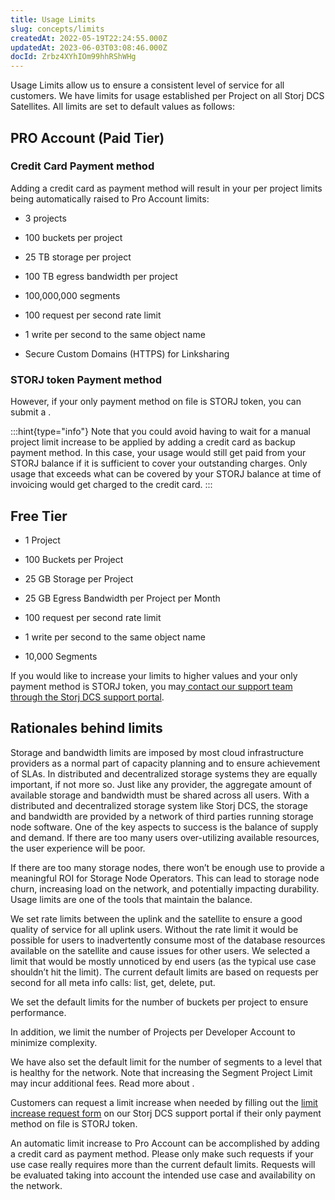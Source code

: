 ```yaml
---
title: Usage Limits
slug: concepts/limits
createdAt: 2022-05-19T22:24:55.000Z
updatedAt: 2023-06-03T03:08:46.000Z
docId: Zrbz4XYhIOm99hhRShWHg
---
```


Usage Limits allow us to ensure a consistent level of service for all customers. We have limits for usage established per Project on all Storj DCS Satellites. All limits are set to default values as follows:

## PRO Account (Paid Tier)

### Credit Card Payment method

Adding a credit card as payment method will result in your per project limits being automatically raised to Pro Account limits:

*   3 projects

*   100 buckets per project

*   25 TB storage per project

*   100 TB egress bandwidth per project

*   100,000,000 segments

*   100 request per second rate limit

*   1 write per second to the same object name

*   Secure Custom Domains (HTTPS) for Linksharing

### STORJ token Payment method

However, if your only payment method on file is STORJ token, you can submit a [](docId\:A4kUGYhfgGbVhlQ2ZHXVS).

:::hint{type="info"}
Note that you could avoid having to wait for a manual project limit increase to be applied by adding a credit card as backup payment method. In this case, your usage would still get paid from your STORJ balance if it is sufficient to cover your outstanding charges. Only usage that exceeds what can be covered by your STORJ balance at time of invoicing would get charged to the credit card.
:::

## Free Tier

*   1 Project

*   100 Buckets per Project

*   25 GB Storage per Project

*   25 GB Egress Bandwidth per Project per Month

*   100 request per second rate limit

*   1 write per second to the same object name

*   10,000 Segments

If you would like to increase your limits to higher values and your only payment method is STORJ token, you may[ contact our support team through the Storj DCS support portal](https://supportdcs.storj.io/hc/en-us/requests/new?ticket_form_id=360000683212).​

## Rationales behind limits

Storage and bandwidth limits are imposed by most cloud infrastructure providers as a normal part of capacity planning and to ensure achievement of SLAs. In distributed and decentralized storage systems they are equally important, if not more so. Just like any provider, the aggregate amount of available storage and bandwidth must be shared across all users. With a distributed and decentralized storage system like Storj DCS, the storage and bandwidth are provided by a network of third parties running storage node software. One of the key aspects to success is the balance of supply and demand. If there are too many users over-utilizing available resources, the user experience will be poor.

If there are too many storage nodes, there won’t be enough use to provide a meaningful ROI for Storage Node Operators. This can lead to storage node churn, increasing load on the network, and potentially impacting durability. Usage limits are one of the tools that maintain the balance.

We set rate limits between the uplink and the satellite to ensure a good quality of service for all uplink users. Without the rate limit it would be possible for users to inadvertently consume most of the database resources available on the satellite and cause issues for other users.  We selected a limit that would be mostly unnoticed by end users (as the typical use case shouldn’t hit the limit). The current default limits are based on requests per second for all meta info calls: list, get, delete, put.

We set the default limits for the number of buckets per project to ensure performance.&#x20;

In addition, we limit the number of Projects per Developer Account to minimize complexity.&#x20;

We have also set the default limit for the number of segments to a level that is healthy for the network. Note that increasing the Segment Project Limit may incur additional fees. Read more about [](docId\:A4kUGYhfgGbVhlQ2ZHXVS).

Customers can request a limit increase when needed by filling out the [limit increase request form](https://supportdcs.storj.io/hc/en-us/requests/new?ticket_form_id=360000683212) on our Storj DCS support portal if their only payment method on file is STORJ token.

An automatic limit increase to Pro Account can be accomplished by adding a credit card as payment method. Please only make such requests if your use case really requires more than the current default limits. Requests will be evaluated taking into account the intended use case and availability on the network.

